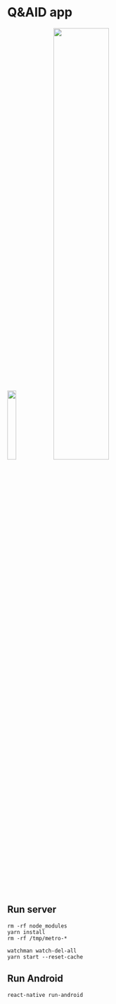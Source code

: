 # Q&AID app

<img src="https://reactnative.dev/img/header_logo.svg" width="20%" > <img src="https://github.com/pytorch/pytorch/blob/master/docs/source/_static/img/pytorch-logo-dark.png" width="50%" >


## Run server

```
rm -rf node_modules
yarn install
rm -rf /tmp/metro-*

watchman watch-del-all
yarn start --reset-cache
```

## Run Android

```
react-native run-android
```
